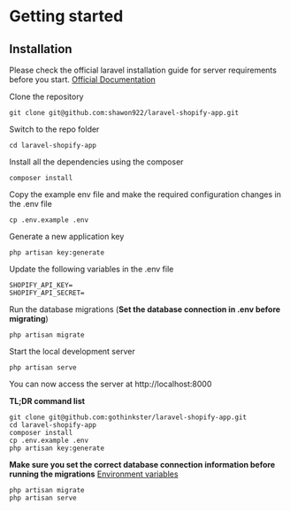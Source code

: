 # Getting started

## Installation

Please check the official laravel installation guide for server requirements before you start. [Official Documentation](https://laravel.com/docs/10.x/installation)

Clone the repository

    git clone git@github.com:shawon922/laravel-shopify-app.git

Switch to the repo folder

    cd laravel-shopify-app

Install all the dependencies using the composer

    composer install

Copy the example env file and make the required configuration changes in the .env file

    cp .env.example .env

Generate a new application key

    php artisan key:generate

Update the following variables in the .env file

    SHOPIFY_API_KEY=
    SHOPIFY_API_SECRET=

Run the database migrations (**Set the database connection in .env before migrating**)

    php artisan migrate

Start the local development server

    php artisan serve

You can now access the server at http://localhost:8000

**TL;DR command list**

    git clone git@github.com:gothinkster/laravel-shopify-app.git
    cd laravel-shopify-app
    composer install
    cp .env.example .env
    php artisan key:generate
    
**Make sure you set the correct database connection information before running the migrations** [Environment variables](#environment-variables)

    php artisan migrate
    php artisan serve
